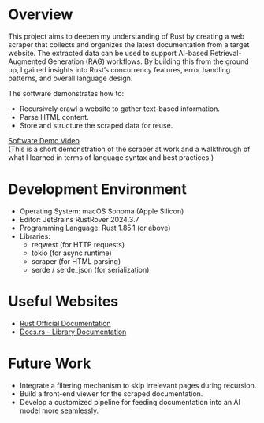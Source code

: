 # Overview

This project aims to deepen my understanding of Rust by creating a web scraper that collects and organizes the latest documentation from a target website. The extracted data can be used to support AI-based Retrieval-Augmented Generation (RAG) workflows. By building this from the ground up, I gained insights into Rust’s concurrency features, error handling patterns, and overall language design.

The software demonstrates how to:
- Recursively crawl a website to gather text-based information.
- Parse HTML content.
- Store and structure the scraped data for reuse.

[Software Demo Video](http://youtube.link.goes.here)  
(This is a short demonstration of the scraper at work and a walkthrough of what I learned in terms of language syntax and best practices.)

# Development Environment

- Operating System: macOS Sonoma (Apple Silicon)
- Editor: JetBrains RustRover 2024.3.7
- Programming Language: Rust 1.85.1 (or above)
- Libraries:
    - reqwest (for HTTP requests)
    - tokio (for async runtime)
    - scraper (for HTML parsing)
    - serde / serde_json (for serialization)

# Useful Websites

- [Rust Official Documentation](https://doc.rust-lang.org)
- [Docs.rs - Library Documentation](https://docs.rs)

# Future Work

- Integrate a filtering mechanism to skip irrelevant pages during recursion.
- Build a front-end viewer for the scraped documentation.
- Develop a customized pipeline for feeding documentation into an AI model more seamlessly.  
